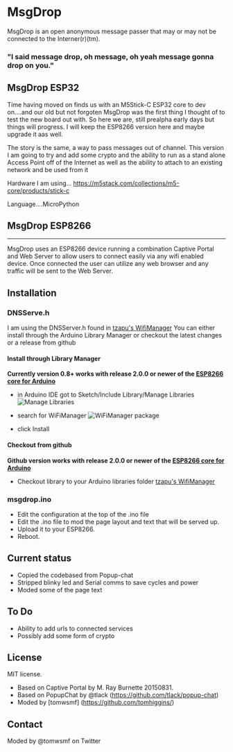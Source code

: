 # MsgDrop 
MsgDrop is an open anonymous message passer that may or may not be connected to the Interner(r)(tm). 

### "I said message drop, oh message, oh yeah message gonna drop on you."

## MsgDrop ESP32
Time having moved on finds us with an M5Stick-C ESP32 core to dev on....and our old but not forgoten MsgDrop
was the first thing I thought of to test the new board out with. So here we are, still prealpha early days but 
things will progress. I will keep the ESP8266 version here and maybe upgrade it aas well. 

The story is the same, a way to pass messages out of channel. This version I am going to try and add some crypto and 
the ability to run as a stand alone Access Point off  of the Internet as well as the ability to attach to an 
existing network and be used from it

Hardware I am using...
https://m5stack.com/collections/m5-core/products/stick-c

Language....MicroPython




## MsgDrop ESP8266
_________________________________________________________________________________________________________
MsgDrop uses an ESP8266 device running a combination Captive Portal and Web Server to allow
users to connect easily via any wifi enabled device. Once connected the user can utilize
any web browser and any traffic will be sent to the Web Server. 


## Installation


### DNSServe.h
I am using the DNSServer.h found in [tzapu's WifiManager](https://github.com/tzapu/WiFiManager)
You can either install through the Arduino Library Manager or checkout the latest changes or a release from github

#### Install through Library Manager
__Currently version 0.8+ works with release 2.0.0 or newer of the [ESP8266 core for Arduino](https://github.com/esp8266/Arduino)__
 - in Arduino IDE got to Sketch/Include Library/Manage Libraries
  ![Manage Libraries](http://i.imgur.com/9BkEBkR.png)

 - search for WiFiManager
  ![WiFiManager package](http://i.imgur.com/18yIai8.png)

 - click Install 

####  Checkout from github
__Github version works with release 2.0.0 or newer of the [ESP8266 core for Arduino](https://github.com/esp8266/Arduino)__
- Checkout library to your Arduino libraries folder [tzapu's WifiManager](https://github.com/tzapu/WiFiManager)


### msgdrop.ino
- Edit the configuration at the top of the .ino file 
- Edit the .ino file to mod the page layout and text that will be served up. 
- Upload it to your ESP8266. 
- Reboot. 


## Current status
- Copied the codebased from Popup-chat
- Stripped blinky led and Serial comms to save cycles and power
- Moded some of the page text

## To Do
- Ability to add urls to connected services
- Possibly add some form of crypto

## License

MIT license. 
 - Based on Captive Portal by M. Ray Burnette 20150831. 
 - Based on PopupChat by @tlack (https://github.com/tlack/popup-chat) 
 - Moded by [tomwsmf] (https://github.com/tomhiggins/)

## Contact
Moded by @tomwsmf on Twitter
